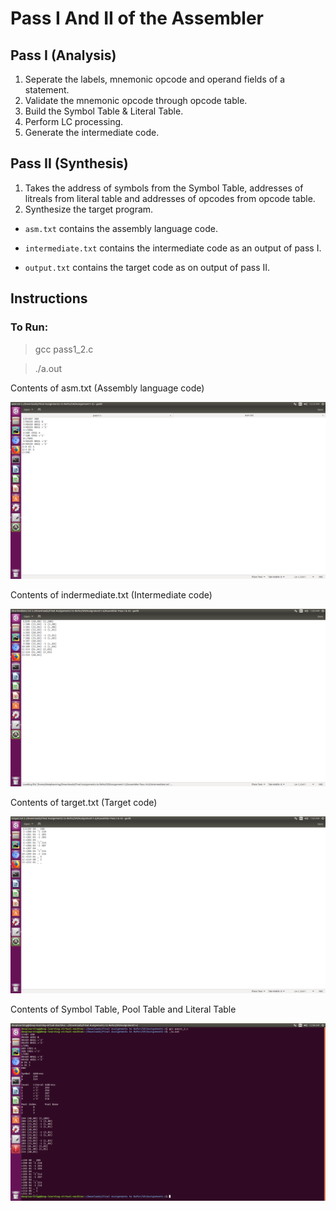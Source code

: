# Pass I And II of the Assembler

## Pass I (Analysis)

1. Seperate the labels, mnemonic opcode and operand fields of a statement.
2. Validate the mnemonic opcode through opcode table.
3. Build the Symbol Table & Literal Table.
4. Perform LC processing.
5. Generate the intermediate code.

## Pass II (Synthesis)

1. Takes the address of symbols from the Symbol Table, addresses of litreals from literal table and addresses of opcodes from opcode table.
2. Synthesize the target program.


* ```asm.txt``` contains the assembly language code.

* ```intermediate.txt``` contains the intermediate code as an output of pass I.

* ```output.txt``` contains the target code as on output of pass II.



## Instructions

### To Run:
> gcc pass1_2.c

> ./a.out

Contents of asm.txt (Assembly language code)

![Image of asm.txt](https://github.com/rahulbarhate/Systems-Programming/blob/master/Assembler%20Pass%20I%20%26%20II/images/asm.png)

Contents of indermediate.txt (Intermediate code)

![Image of intermediate.txt](https://github.com/rahulbarhate/Systems-Programming/blob/master/Assembler%20Pass%20I%20%26%20II/images/intermediate.png)

Contents of target.txt (Target code)

![Image of target.txt](https://github.com/rahulbarhate/Systems-Programming/blob/master/Assembler%20Pass%20I%20%26%20II/images/target.png)

Contents of Symbol Table, Pool Table and Literal Table

![Image](https://github.com/rahulbarhate/Systems-Programming/blob/master/Assembler%20Pass%20I%20%26%20II/images/output.png)


